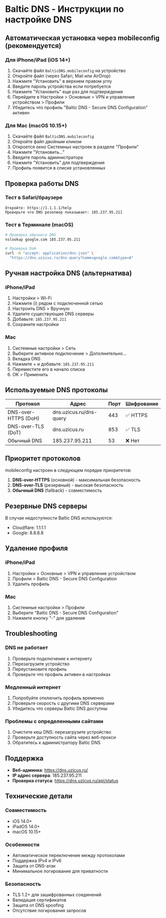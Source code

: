 # Baltic DNS - Инструкции по настройке DNS

## Автоматическая установка через mobileconfig (рекомендуется)

### Для iPhone/iPad (iOS 14+)
1. Скачайте файл `BalticDNS.mobileconfig` на устройство
2. Откройте файл (через Safari, Mail или AirDrop)
3. Нажмите "Установить" в верхнем правом углу
4. Введите пароль устройства если потребуется
5. Нажмите "Установить" еще раз для подтверждения
6. Перейдите в Настройки > Основные > VPN и управление устройством > Профили
7. Убедитесь что профиль "Baltic DNS - Secure DNS Configuration" активен

### Для Mac (macOS 10.15+)
1. Скачайте файл `BalticDNS.mobileconfig`
2. Откройте файл двойным кликом
3. Откроется окно Системных настроек в разделе "Профили"
4. Нажмите "Установить..."
5. Введите пароль администратора
6. Нажмите "Установить" для подтверждения
7. Профиль появится в списке установленных

## Проверка работы DNS

### Тест в Safari/браузере
```
Откройте: https://1.1.1.1/help
Проверьте что DNS резолвер показывает: 185.237.95.211
```

### Тест в Терминале (macOS)
```bash
# Проверка обычного DNS
nslookup google.com 185.237.95.211

# Проверка DoH
curl -H "accept: application/dns-json" \
  "https://dns.uzicus.ru/dns-query?name=google.com&type=A"
```

## Ручная настройка DNS (альтернатива)

### iPhone/iPad
1. Настройки > Wi-Fi
2. Нажмите (i) рядом с подключенной сетью
3. Настроить DNS > Вручную
4. Удалите существующие DNS серверы
5. Добавьте: `185.237.95.211`
6. Сохраните настройки

### Mac
1. Системные настройки > Сеть
2. Выберите активное подключение > Дополнительно...
3. Вкладка DNS
4. Нажмите + и добавьте: `185.237.95.211`
5. Переместите его в начало списка
6. OK > Применить

## Используемые DNS протоколы

| Протокол | Адрес | Порт | Шифрование |
|----------|-------|------|------------|
| DNS-over-HTTPS (DoH) | dns.uzicus.ru/dns-query | 443 | ✅ HTTPS |
| DNS-over-TLS (DoT) | dns.uzicus.ru | 853 | ✅ TLS |
| Обычный DNS | 185.237.95.211 | 53 | ❌ Нет |

## Приоритет протоколов
mobileconfig настроен в следующем порядке приоритетов:
1. **DNS-over-HTTPS** (основной) - максимальная безопасность
2. **DNS-over-TLS** (резервный) - высокая безопасность  
3. **Обычный DNS** (fallback) - совместимость

## Резервные DNS серверы
В случае недоступности Baltic DNS используются:
- Cloudflare: 1.1.1.1
- Google: 8.8.8.8

## Удаление профиля

### iPhone/iPad
1. Настройки > Основные > VPN и управление устройством
2. Профили > Baltic DNS - Secure DNS Configuration
3. Удалить профиль

### Mac  
1. Системные настройки > Профили
2. Выберите "Baltic DNS - Secure DNS Configuration"
3. Нажмите кнопку "-" для удаления

## Troubleshooting

### DNS не работает
1. Проверьте подключение к интернету
2. Перезагрузите устройство
3. Переустановите профиль
4. Проверьте что профиль активен в настройках

### Медленный интернет
1. Попробуйте отключить профиль временно
2. Проверьте скорость с другими DNS серверами
3. Убедитесь что серверы Baltic DNS доступны

### Проблемы с определенными сайтами
1. Очистите кеш DNS: перезагрузите устройство
2. Проверьте доступность сайта через веб-прокси
3. Обратитесь к администратору Baltic DNS

## Поддержка

- **Веб-админка**: https://dns.uzicus.ru/
- **IP адрес сервера**: 185.237.95.211
- **Проверка статуса**: https://dns.uzicus.ru/api/status

## Технические детали

### Совместимость
- iOS 14.0+
- iPadOS 14.0+
- macOS 10.15+

### Особенности
- Автоматическое переключение между протоколами
- Поддержка IPv4 и IPv6
- Защита от DNS-атак
- Минимальное логирование для приватности

### Безопасность  
- TLS 1.2+ для зашифрованных соединений
- Валидация сертификатов
- Защита от DNS spoofing
- Отсутствие логирования запросов